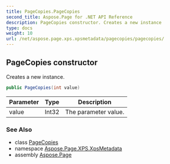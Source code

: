 ```yaml
---
title: PageCopies.PageCopies
second_title: Aspose.Page for .NET API Reference
description: PageCopies constructor. Creates a new instance
type: docs
weight: 10
url: /net/aspose.page.xps.xpsmetadata/pagecopies/pagecopies/
---
```

## PageCopies constructor

Creates a new instance.

```csharp
public PageCopies(int value)
```

| Parameter | Type | Description |
| --- | --- | --- |
| value | Int32 | The parameter value. |

### See Also

* class [PageCopies](../)
* namespace [Aspose.Page.XPS.XpsMetadata](../../pagecopies/)
* assembly [Aspose.Page](../../../)


